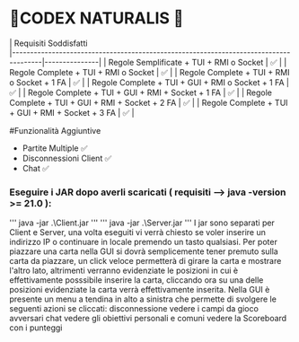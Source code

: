 # 🌟CODEX NATURALIS 🌟

| Requisiti Soddisfatti                                                                
|--------------------------------------------------------------------------------------|---------------|
| Regole Semplificate + TUI + RMI o Socket                                             | ✅           |
| Regole Complete + TUI + RMI o Socket                                                 | ✅           |
| Regole Complete + TUI + RMI o Socket + 1 FA                                          | ✅           |
| Regole Complete + TUI + GUI + RMI o Socket + 1 FA                                    | ✅           |
| Regole Complete + TUI + GUI + RMI + Socket + 1 FA                                    | ✅           |
| Regole Complete + TUI + GUI + RMI + Socket + 2 FA                                    | ✅           |
| Regole Complete + TUI + GUI + RMI + Socket + 3 FA                                    | ✅           |

#Funzionalità Aggiuntive
- Partite Multiple ✅
- Disconnessioni Client ✅
- Chat ✅
  
### Eseguire i JAR dopo averli scaricati (  requisiti -->  java -version >= 21.0 ):

'''
 java -jar .\Client.jar
'''
'''
java -jar .\Server.jar
'''
I jar sono separati per Client e Server, una volta eseguiti vi verrà chiesto se voler inserire un indirizzo IP o continuare in locale premendo un tasto qualsiasi.
Per poter piazzare una carta nella GUI si dovrà semplicemente tener premuto sulla carta da piazzare, un click veloce permetterà di girare la carta e mostrare l'altro lato, altrimenti verranno evidenziate le posizioni in cui è effettivamente posssibile inserire la carta, cliccando ora su una delle posizioni evidenziate la carta verrà effettivamente inserita. 
Nella GUI è presente un menu a tendina in alto a sinistra che permette di svolgere le seguenti azioni se cliccati: 
disconnessione
vedere i campi da gioco avversari
chat
vedere gli obiettivi personali e comuni
vedere la Scoreboard con i punteggi 


